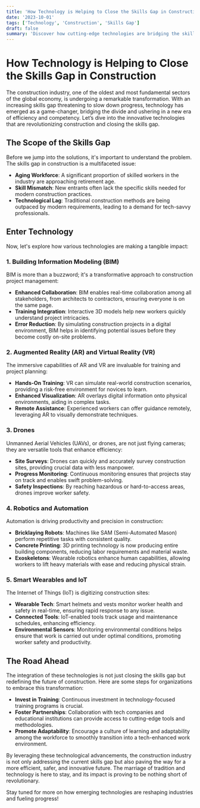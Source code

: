 ```yaml
---
title: 'How Technology is Helping to Close the Skills Gap in Construction'
date: '2023-10-01'
tags: ['Technology', 'Construction', 'Skills Gap']
draft: false
summary: 'Discover how cutting-edge technologies are bridging the skills gap in the construction industry, making projects more efficient and boosting workforce competency.'
---
```


# How Technology is Helping to Close the Skills Gap in Construction

The construction industry, one of the oldest and most fundamental sectors of the global economy, is undergoing a remarkable transformation. With an increasing skills gap threatening to slow down progress, technology has emerged as a game-changer, bridging the divide and ushering in a new era of efficiency and competency. Let’s dive into the innovative technologies that are revolutionizing construction and closing the skills gap.

## The Scope of the Skills Gap

Before we jump into the solutions, it's important to understand the problem. The skills gap in construction is a multifaceted issue:

- **Aging Workforce**: A significant proportion of skilled workers in the industry are approaching retirement age.
- **Skill Mismatch**: New entrants often lack the specific skills needed for modern construction practices.
- **Technological Lag**: Traditional construction methods are being outpaced by modern requirements, leading to a demand for tech-savvy professionals.

## Enter Technology

Now, let's explore how various technologies are making a tangible impact:

### 1. **Building Information Modeling (BIM)**

BIM is more than a buzzword; it's a transformative approach to construction project management:

- **Enhanced Collaboration**: BIM enables real-time collaboration among all stakeholders, from architects to contractors, ensuring everyone is on the same page.
- **Training Integration**: Interactive 3D models help new workers quickly understand project intricacies.
- **Error Reduction**: By simulating construction projects in a digital environment, BIM helps in identifying potential issues before they become costly on-site problems.

### 2. **Augmented Reality (AR) and Virtual Reality (VR)**

The immersive capabilities of AR and VR are invaluable for training and project planning:

- **Hands-On Training**: VR can simulate real-world construction scenarios, providing a risk-free environment for novices to learn.
- **Enhanced Visualization**: AR overlays digital information onto physical environments, aiding in complex tasks.
- **Remote Assistance**: Experienced workers can offer guidance remotely, leveraging AR to visually demonstrate techniques.

### 3. **Drones**

Unmanned Aerial Vehicles (UAVs), or drones, are not just flying cameras; they are versatile tools that enhance efficiency:

- **Site Surveys**: Drones can quickly and accurately survey construction sites, providing crucial data with less manpower.
- **Progress Monitoring**: Continuous monitoring ensures that projects stay on track and enables swift problem-solving.
- **Safety Inspections**: By reaching hazardous or hard-to-access areas, drones improve worker safety.

### 4. **Robotics and Automation**

Automation is driving productivity and precision in construction:

- **Bricklaying Robots**: Machines like SAM (Semi-Automated Mason) perform repetitive tasks with consistent quality.
- **Concrete Printing**: 3D printing technology is now producing entire building components, reducing labor requirements and material waste.
- **Exoskeletons**: Wearable robotics enhance human capabilities, allowing workers to lift heavy materials with ease and reducing physical strain.

### 5. **Smart Wearables and IoT**

The Internet of Things (IoT) is digitizing construction sites:

- **Wearable Tech**: Smart helmets and vests monitor worker health and safety in real-time, ensuring rapid response to any issue.
- **Connected Tools**: IoT-enabled tools track usage and maintenance schedules, enhancing efficiency.
- **Environmental Sensors**: Monitoring environmental conditions helps ensure that work is carried out under optimal conditions, promoting worker safety and productivity.

## The Road Ahead

The integration of these technologies is not just closing the skills gap but redefining the future of construction. Here are some steps for organizations to embrace this transformation:

- **Invest in Training**: Continuous investment in technology-focused training programs is crucial.
- **Foster Partnerships**: Collaboration with tech companies and educational institutions can provide access to cutting-edge tools and methodologies.
- **Promote Adaptability**: Encourage a culture of learning and adaptability among the workforce to smoothly transition into a tech-enhanced work environment.

By leveraging these technological advancements, the construction industry is not only addressing the current skills gap but also paving the way for a more efficient, safer, and innovative future. The marriage of tradition and technology is here to stay, and its impact is proving to be nothing short of revolutionary.

Stay tuned for more on how emerging technologies are reshaping industries and fueling progress!
